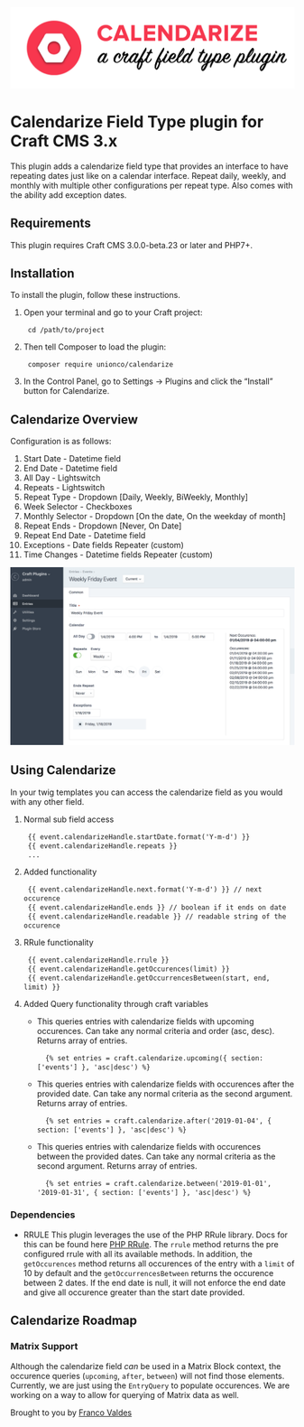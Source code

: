 ![Screenshot](resources/img/calendarize.png)

# Calendarize Field Type plugin for Craft CMS 3.x
This plugin adds a calendarize field type that provides an interface to have repeating dates just like on a calendar interface. Repeat daily, weekly, and monthly with multiple other configurations per repeat type. Also comes with the ability add exception dates.

## Requirements

This plugin requires Craft CMS 3.0.0-beta.23 or later and PHP7+.

## Installation

To install the plugin, follow these instructions.

1. Open your terminal and go to your Craft project:

        cd /path/to/project

2. Then tell Composer to load the plugin:

        composer require unionco/calendarize

3. In the Control Panel, go to Settings → Plugins and click the “Install” button for Calendarize.

## Calendarize Overview

Configuration is as follows:
1. Start Date - Datetime field
2. End Date - Datetime field
3. All Day - Lightswitch
4. Repeats - Lightswitch
5. Repeat Type - Dropdown [Daily, Weekly, BiWeekly, Monthly]
6. Week Selector - Checkboxes
7. Monthly Selector - Dropdown [On the date, On the weekday of month]
8. Repeat Ends - Dropdown [Never, On Date]
9. Repeat End Date - Datetime field
10. Exceptions - Date fields Repeater (custom)
10. Time Changes - Datetime fields Repeater (custom)

![Screenshot](resources/img/field-layout.png)

## Using Calendarize

In your twig templates you can access the calendarize field as you would with any other field.

1. Normal sub field access

        {{ event.calendarizeHandle.startDate.format('Y-m-d') }}
        {{ event.calendarizeHandle.repeats }}
        ...

2. Added functionality

        {{ event.calendarizeHandle.next.format('Y-m-d') }} // next occurence
        {{ event.calendarizeHandle.ends }} // boolean if it ends on date
        {{ event.calendarizeHandle.readable }} // readable string of the occurence
        
3. RRule functionality

        {{ event.calendarizeHandle.rrule }} 
        {{ event.calendarizeHandle.getOccurences(limit) }}
        {{ event.calendarizeHandle.getOccurrencesBetween(start, end, limit) }}

4. Added Query functionality through craft variables
    - This queries entries with calendarize fields with upcoming occurences. Can take any normal criteria and order (asc, desc). Returns array of entries.

            {% set entries = craft.calendarize.upcoming({ section: ['events'] }, 'asc|desc') %}
    
    - This queries entries with calendarize fields with occurences after the provided date. Can take any normal criteria as the second argument. Returns array of entries.
    
            {% set entries = craft.calendarize.after('2019-01-04', { section: ['events'] }, 'asc|desc') %}

    - This queries entries with calendarize fields with occurences between the provided dates. Can take any normal criteria as the second argument. Returns array of entries.
    
            {% set entries = craft.calendarize.between('2019-01-01', '2019-01-31', { section: ['events'] }, 'asc|desc') %}

### Dependencies 

- RRULE
    This plugin leverages the use of the PHP RRule library. Docs for this can be found here [PHP RRule](https://github.com/rlanvin/php-rrule). The `rrule` method returns the pre configured rrule with all its available methods. In addition, the `getOccurences` method returns all occurences of the entry with a `limit` of 10 by default and the `getOccurrencesBetween` returns the occurence between 2 dates. If the end date is null, it will not enforce the end date and give all occurence greater than the start date provided.


## Calendarize Roadmap

### Matrix Support
Although the calendarize field _can_ be used in a Matrix Block context, the occurence queries (`upcoming`, `after`, `between`) will not find those elements. Currently, we are just using the `EntryQuery` to populate occurences. We are working on a way to allow for querying of Matrix data as well.


Brought to you by [Franco Valdes](https://union.co)